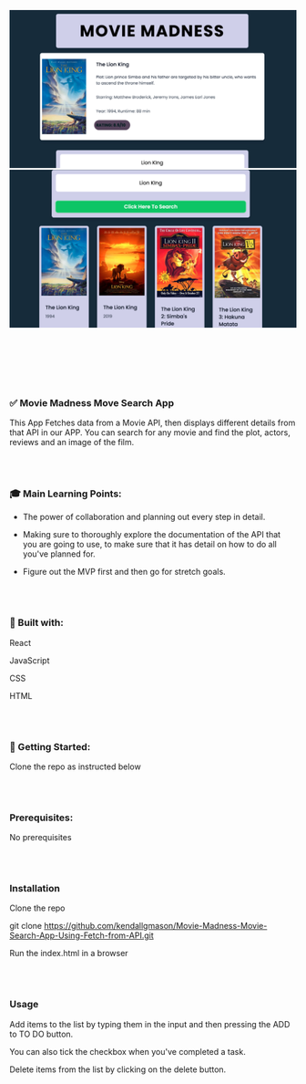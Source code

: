 <p align="center">
<img src="./Screenshot 2022-07-06 at 23.37.08.png" style="width: 800px" />
<img src="./Screenshot 2022-07-06 at 23.37.27.png" style="width: 800px" />
</p>


</br></br>


</br></br>


### :white_check_mark: Movie Madness Move Search App 

This App Fetches data from a Movie API, then displays different details from that API in our APP. You can search for any movie and find the plot, actors, reviews and an image of the film. 

</br></br>

### :mortar_board: Main Learning Points:

- The power of collaboration and planning out every step in detail. 

- Making sure to thoroughly explore the documentation of the API that you are going to use, to make sure that it has detail on how to do all you've planned for. 

- Figure out the MVP first and then go for stretch goals. 

</br></br>

### :hammer: Built with:

React

JavaScript

CSS

HTML

</br></br>

### :checkered_flag: Getting Started:

Clone the repo as instructed below

</br></br>

### Prerequisites:

No prerequisites

</br></br>

### Installation

Clone the repo

git clone https://github.com/kendallgmason/Movie-Madness-Movie-Search-App-Using-Fetch-from-API.git

Run the index.html in a browser

</br></br>

### Usage

Add items to the list by typing them in the input and then pressing the ADD to TO DO button. 

You can also tick the checkbox when you've completed a task. 

Delete items from the list by clicking on the delete button. 
